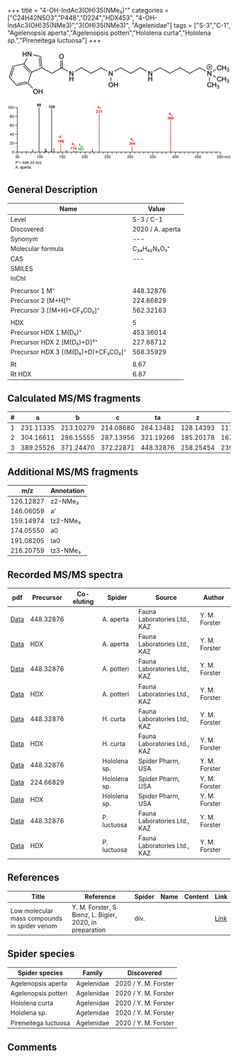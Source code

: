 +++
title = "4-OH-IndAc3(OH)35(NMe₃)⁺"
categories = ["C24H42N5O3","P448","D224","HDX453",
"4-OH-IndAc3(OH)35(NMe3)","3(OH)35(NMe3)",
"Agelenidae"]
tags = ["S-3","C-1",
"Agelenopsis aperta","Agelenopsis potteri","Hololena curta","Hololena sp.","Pireneitega luctuosa"]
+++

![](/img/4-OH-IndAc3(OH)35(NMe3).png)

![](/img_MSMS/448_4-OH-IndAc3(OH)35(NMe3)_Aa.png?classes=border)

## General Description

| Name                        | Value            |
|-----------------------------|------------------|
| Level                       | S-3 / C-1               |
| Discovered                  | 2020 / A. aperta |
| Synonym                     | ---              |
| Molecular formula           | C₂₄H₄₂N₅O₃⁺      |
| CAS                         | ---              |
| SMILES |   |
| InChI  |   |
|                             |                  |
| Precursor 1  M⁺             | 448.32876        |
| Precursor 2 [M+H]²⁺         | 224.66829        |
| Precursor 3 [(M+H)+CF₃CO₂]⁺        | 562.32163        |
|                             |                  |
| HDX                         | 5                |
| Precursor HDX 1  M(D₅)⁺      | 453.36014        |
| Precursor HDX 2 [M(D₅)+D]²⁺  | 227.68712        |
| Precursor HDX 3 [(M(D₅)+D)+CF₃CO₂]⁺ | 568.35929        |
|                             |                  |
| Rt                          | 8.67             |
| Rt HDX                      | 6.87             |

## Calculated MS/MS fragments

| # | a         | b         | c         | ta        | z         | y         | tz        |
|---|-----------|-----------|-----------|-----------|-----------|-----------|-----------|
| 1 | 231.11335 | 213.10279 | 214.08680 | 264.13481 | 128.14393 | 111.11738 | 146.17830 |
| 2 | 304.16611 | 286.15555 | 287.13956 | 321.19266 | 185.20178 | 167.16740 | 219.23106 |
| 3 | 389.25526 | 371.24470 | 372.22871 | 448.32876 | 258.25454 | 239.21234 | 276.28891 |

## Additional MS/MS fragments

| m/z       | Annotation |
|-----------|------------|
| 126.12827 | z2-NMe₃    |
| 146.06059 | a'         |
| 159.14974 | tz2-NMe₃   |
| 174.05550 | a0         |
| 191.08205 | ta0        |
| 216.20759 | tz3-NMe₃   |

## Recorded MS/MS spectra

| pdf                                                          | Precursor | Co-eluting | Spider    | Source                       | Author        |
|--------------------------------------------------------------|-----------|------------|-----------|------------------------------|---------------|
| [Data](/pdf/A-aperta/448_4-OH-IndAc3(OH)35(NMe3)_Aa.pdf)     | 448.32876 |            | A. aperta | Fauna Laboratories Ltd., KAZ | Y. M. Forster |
| [Data](/pdf/A-aperta/448_4-OH-IndAc3(OH)35(NMe3)_Aa_HDX.pdf) | HDX       |            | A. aperta | Fauna Laboratories Ltd., KAZ | Y. M. Forster |
| [Data](/pdf/A-potteri/448_4-OH-IndAc3(OH)35(NMe3)_Ap.pdf) | 448.32876 |           | A. potteri | Fauna Laboratories Ltd., KAZ | Y. M. Forster |
| [Data](/pdf/A-potteri/448_4-OH-IndAc3(OH)35(NMe3)_Ap_HDX.pdf) | HDX |           | A. potteri | Fauna Laboratories Ltd., KAZ | Y. M. Forster |
| [Data](/pdf/H-curta/448_4-OH-IndAc3(OH)35(NMe3)_Hc.pdf) | 448.32876 |           | H. curta | Fauna Laboratories Ltd., KAZ | Y. M. Forster |
| [Data](/pdf/H-curta/448_4-OH-IndAc3(OH)35(NMe3)_Hc_HDX.pdf) | HDX |           | H. curta | Fauna Laboratories Ltd., KAZ | Y. M. Forster |
| [Data](/pdf/Hololena-sp/448_4-OH-IndAc3(OH)35(NMe3)_Ho-sp.pdf) | 448.32876 |           | Hololena sp. | Spider Pharm, USA | Y. M. Forster |
| [Data](/pdf/Hololena-sp/448_4-OH-IndAc3(OH)35(NMe3)_Ho-sp_2.pdf) | 224.66829 |           | Hololena sp. | Spider Pharm, USA | Y. M. Forster |
| [Data](/pdf/Hololena-sp/448_4-OH-IndAc3(OH)35(NMe3)_Ho-sp_HDX.pdf) | HDX |           | Hololena sp. | Spider Pharm, USA | Y. M. Forster |
| [Data](/pdf/P-luctuosa/448_4-OH-IndAc3(OH)35(NMe3)_Pl.pdf) | 448.32876 |           | P. luctuosa | Fauna Laboratories Ltd., KAZ | Y. M. Forster |
| [Data](/pdf/P-luctuosa/448_4-OH-IndAc3(OH)35(NMe3)_Pl_HDX.pdf) | HDX |           | P. luctuosa | Fauna Laboratories Ltd., KAZ | Y. M. Forster |

## References

| Title     | Reference   | Spider    | Name   | Content  | Link |
|-----------|-------------|-----------|--------|----------|-----|
| Low molecular mass compounds in spider venom      | Y. M. Forster, S. Bienz, L. Bigler, 2020, in preparation          | div.       |   |   | [Link](unknown) |

## Spider species

| Spider species     | Family     | Discovered           |
|--------------------|------------|----------------------|
| Agelenopsis aperta | Agelenidae | 2020 / Y. M. Forster |
| Agelenopsis potteri | Agelenidae | 2020 / Y. M. Forster |
| Hololena curta | Agelenidae | 2020 / Y. M. Forster |
| Hololena sp. | Agelenidae | 2020 / Y. M. Forster |
| Pireneitega luctuosa | Agelenidae | 2020 / Y. M. Forster |


## Comments